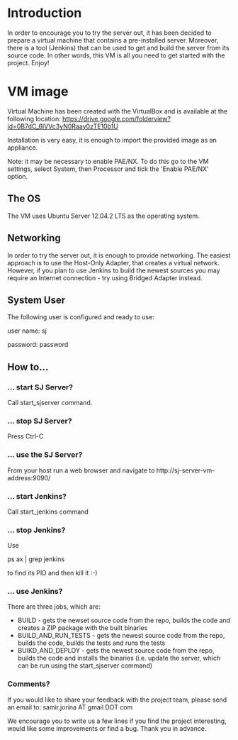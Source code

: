 # Introduction #

In order to encourage you to try the server out, it has been decided to prepare a virtual machine that contains a pre-installed server. Moreover, there is a tool (Jenkins) that can be used to get and build the server from its source code. In other words, this VM is all you need to get started with the project. Enjoy!

# VM image #

Virtual Machine has been created with the VirtualBox and is available at the following location:
https://drive.google.com/folderview?id=0B7dC_6lVVc3yN0Raay0zTE10b1U

Installation is very easy, it is enough to import the provided image as an appliance.

Note: it may be necessary to enable PAE/NX. To do this go to the VM settings, select System, then Processor and tick the 'Enable PAE/NX' option.

## The OS ##

The VM uses Ubuntu Server 12.04.2 LTS as the operating system.

## Networking ##

In order to try the server out, it is enough to provide networking. The easiest approach is to use the Host-Only Adapter, that creates a virtual network. However, if you plan to use Jenkins to build the newest sources you may require an Internet connection - try using Bridged Adapter instead.

## System User ##

The following user is configured and ready to use:

user name: sj

password: password


## How to... ##

### ... start SJ Server? ###

Call start\_sjserver command.

### ... stop SJ Server? ###

Press Ctrl-C

### ... use the SJ Server? ###

From your host run a web browser and navigate to http://sj-server-vm-address:9090/

### ... start Jenkins? ###

Call start\_jenkins command


### ... stop Jenkins? ###

Use

ps ax | grep jenkins

to find its PID and then kill it :-)


### ... use Jenkins? ###

There are three jobs, which are:
  * BUILD - gets the newset source code from the repo, builds the code and creates a ZIP package with the built binaries
  * BUILD\_AND\_RUN\_TESTS - gets the newest source code from the repo, builds the code, builds the tests and runs the tests
  * BUIKD\_AND\_DEPLOY - gets the newest source code from the repo, builds the code and installs the binaries (i.e. update the server, which can be run using the start\_sjserver command)


### Comments? ###

If you would like to share your feedback with the project team, please send an email to: samir.jorina AT gmail DOT com

We encourage you to write us a few lines if you find the project interesting, would like some improvements or find a bug. Thank you in advance.